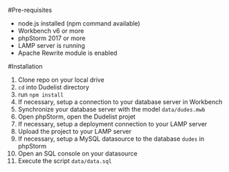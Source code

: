 
#Pre-requisites

- node.js installed (npm command available)
- Workbench v6 or more
- phpStorm 2017 or more
- LAMP server is running
- Apache Rewrite module is enabled

#Installation

1. Clone repo on your local drive
1. `cd` into Dudelist directory
1. run `npm install`
1. If necessary, setup a connection to your database server in Workbench
1. Synchronize your database server with the model `data/dudes.mwb`
1. Open phpStorm, open the Dudelist projet
1. If necessary, setup a deployment connection to your LAMP server
1. Upload the project to your LAMP server
1. If necessary, setup a MySQL datasource to the database `dudes` in phpStorm
1. Open an SQL console on your datasource
1. Execute the script `data/data.sql`
